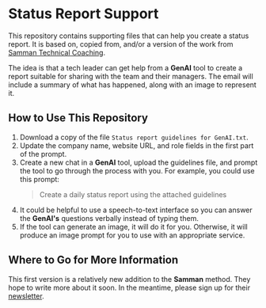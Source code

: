 Status Report Support
=====================

This repository contains supporting files that can help you create a status report. It is based on, copied from, and/or a version of the work from [Samman Technical Coaching](https://github.com/sammancoaching/daily-status/).

The idea is that a tech leader can get help from a **GenAI** tool to create a report suitable for sharing with the team and their managers. The email will include a summary of what has happened, along with an image to represent it.

## How to Use This Repository

1. Download a copy of the file `Status report guidelines for GenAI.txt`.
2. Update the company name, website URL, and role fields in the first part of the prompt.
3. Create a new chat in a **GenAI** tool, upload the guidelines file, and prompt the tool to go through the process with you. For example, you could use this prompt:
   > Create a daily status report using the attached guidelines
4. It could be helpful to use a speech-to-text interface so you can answer the **GenAI's** questions verbally instead of typing them.
5. If the tool can generate an image, it will do it for you. Otherwise, it will produce an image prompt for you to use with an appropriate service.

## Where to Go for More Information

This first version is a relatively new addition to the **Samman** method. They hope to write more about it soon. In the meantime, please sign up for their [newsletter](https://sammancoaching.org/newsletter.html).
